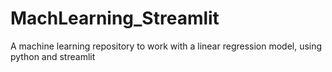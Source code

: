 # MachLearning_Streamlit
A machine learning repository to work with a linear regression model, using python and streamlit
